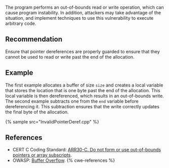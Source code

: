 The program performs an out-of-bounds read or write operation, which can cause program instability. In addition, attackers may take advantage of the situation, and implement techniques to use this vulnerability to execute arbitrary code.


## Recommendation
Ensure that pointer dereferences are properly guarded to ensure that they cannot be used to read or write past the end of the allocation.


## Example
The first example allocates a buffer of size `size` and creates a local variable that stores the location that is one byte past the end of the allocation. This local variable is then dereferenced, which results in an out-of-bounds write. The second example subtracts one from the `end` variable before dereferencing it. This subtraction ensures that the write correctly updates the final byte of the allocation.

{% sample src="InvalidPointerDeref.cpp" %}

## References
* CERT C Coding Standard: [ARR30-C. Do not form or use out-of-bounds pointers or array subscripts](https://wiki.sei.cmu.edu/confluence/display/c/ARR30-C.+Do+not+form+or+use+out-of-bounds+pointers+or+array+subscripts).
* OWASP: [Buffer Overflow](https://owasp.org/www-community/vulnerabilities/Buffer_Overflow).
{% cwe-references %}
